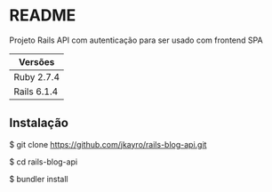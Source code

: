 # README

Projeto Rails API com autenticação para ser usado com frontend SPA

|   Versões   |
|-------------|
| Ruby 2.7.4  |
| Rails 6.1.4 |

## Instalação

$ git clone https://github.com/jkayro/rails-blog-api.git

$ cd rails-blog-api

$ bundler install